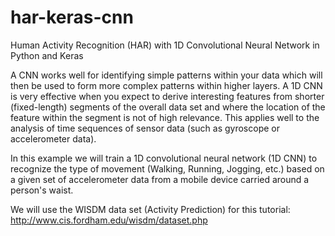 # har-keras-cnn
Human Activity Recognition (HAR) with 1D Convolutional Neural Network in Python and Keras

A CNN works well for identifying simple patterns within your data which will then be used to form more complex patterns within higher layers. A 1D CNN is very effective when you expect to derive interesting features from shorter (fixed-length) segments of the overall data set and where the location of the feature within the segment is not of high relevance. This applies well to the analysis of time sequences of sensor data (such as gyroscope or accelerometer data).

In this example we will train a 1D convolutional neural network (1D CNN) to recognize the type of movement (Walking, Running, Jogging, etc.) based on a given set of accelerometer data from a mobile device carried around a person's waist.

We will use the WISDM data set (Activity Prediction) for this tutorial: http://www.cis.fordham.edu/wisdm/dataset.php
